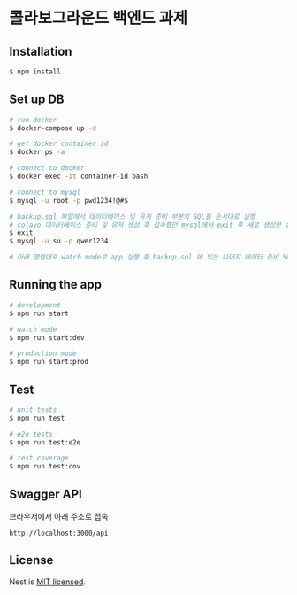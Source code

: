 # 콜라보그라운드 백엔드 과제

## Installation

```bash
$ npm install
```

## Set up DB

```bash
# run docker
$ docker-compose up -d

# get docker container id
$ docker ps -a

# connect to docker
$ docker exec -it container-id bash

# connect to mysql
$ mysql -u root -p pwd1234!@#$

# backup.sql 파일에서 데이터베이스 및 유저 준비 부분의 SQL을 순서대로 실행
# colavo 데이터베이스 준비 및 유저 생성 후 접속했던 mysql에서 exit 후 새로 생성한 유저로 mysql DB 접속
$ exit
$ mysql -u su -p qwer1234

# 아래 명령대로 watch mode로 app 실행 후 backup.sql 에 있는 나머지 데이터 준비 SQL 문을 실행
```

## Running the app

```bash
# development
$ npm run start

# watch mode
$ npm run start:dev

# production mode
$ npm run start:prod
```

## Test

```bash
# unit tests
$ npm run test

# e2e tests
$ npm run test:e2e

# test coverage
$ npm run test:cov
```

## Swagger API

브라우저에서 아래 주소로 접속

```
http://localhost:3000/api
```

## License

Nest is [MIT licensed](LICENSE).
